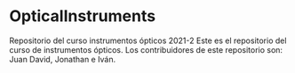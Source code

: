 # OpticalInstruments
Repositorio del curso instrumentos ópticos 2021-2
Este es el repositorio del curso de instrumentos ópticos. 
Los contribuidores de este repositorio son: Juan David, Jonathan e Iván.
